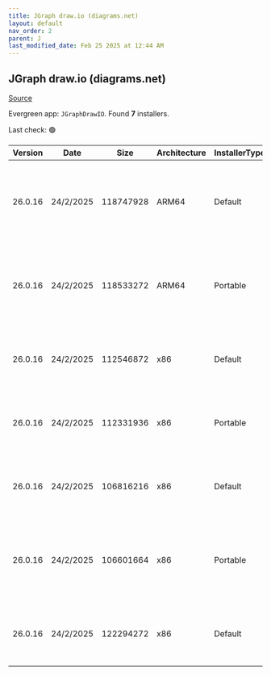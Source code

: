 ```yaml
---
title: JGraph draw.io (diagrams.net)
layout: default
nav_order: 2
parent: J
last_modified_date: Feb 25 2025 at 12:44 AM
---
```


## JGraph draw.io (diagrams.net)

[Source](https://www.drawio.com)

Evergreen app: `JGraphDrawIO`. Found **7** installers.

Last check: 🟢

| Version | Date      | Size      | Architecture | InstallerType | Type | URI                                                                                                                                                                                                                                                  |
| ------- | --------- | --------- | ------------ | ------------- | ---- | ---------------------------------------------------------------------------------------------------------------------------------------------------------------------------------------------------------------------------------------------------- |
| 26.0.16 | 24/2/2025 | 118747928 | ARM64        | Default       | exe  | [https://github.com/jgraph/drawio-desktop/releases/download/v26.0.16/draw.io-arm64-26.0.16-windows-arm64-installer.exe](https://github.com/jgraph/drawio-desktop/releases/download/v26.0.16/draw.io-arm64-26.0.16-windows-arm64-installer.exe)       |
| 26.0.16 | 24/2/2025 | 118533272 | ARM64        | Portable      | exe  | [https://github.com/jgraph/drawio-desktop/releases/download/v26.0.16/draw.io-arm64-26.0.16-windows-arm64-no-installer.exe](https://github.com/jgraph/drawio-desktop/releases/download/v26.0.16/draw.io-arm64-26.0.16-windows-arm64-no-installer.exe) |
| 26.0.16 | 24/2/2025 | 112546872 | x86          | Default       | exe  | [https://github.com/jgraph/drawio-desktop/releases/download/v26.0.16/draw.io-26.0.16-windows-installer.exe](https://github.com/jgraph/drawio-desktop/releases/download/v26.0.16/draw.io-26.0.16-windows-installer.exe)                               |
| 26.0.16 | 24/2/2025 | 112331936 | x86          | Portable      | exe  | [https://github.com/jgraph/drawio-desktop/releases/download/v26.0.16/draw.io-26.0.16-windows-no-installer.exe](https://github.com/jgraph/drawio-desktop/releases/download/v26.0.16/draw.io-26.0.16-windows-no-installer.exe)                         |
| 26.0.16 | 24/2/2025 | 106816216 | x86          | Default       | exe  | [https://github.com/jgraph/drawio-desktop/releases/download/v26.0.16/draw.io-ia32-26.0.16-windows-32bit-installer.exe](https://github.com/jgraph/drawio-desktop/releases/download/v26.0.16/draw.io-ia32-26.0.16-windows-32bit-installer.exe)         |
| 26.0.16 | 24/2/2025 | 106601664 | x86          | Portable      | exe  | [https://github.com/jgraph/drawio-desktop/releases/download/v26.0.16/draw.io-ia32-26.0.16-windows-32bit-no-installer.exe](https://github.com/jgraph/drawio-desktop/releases/download/v26.0.16/draw.io-ia32-26.0.16-windows-32bit-no-installer.exe)   |
| 26.0.16 | 24/2/2025 | 122294272 | x86          | Default       | msi  | [https://github.com/jgraph/drawio-desktop/releases/download/v26.0.16/draw.io-26.0.16.msi](https://github.com/jgraph/drawio-desktop/releases/download/v26.0.16/draw.io-26.0.16.msi)                                                                   |

